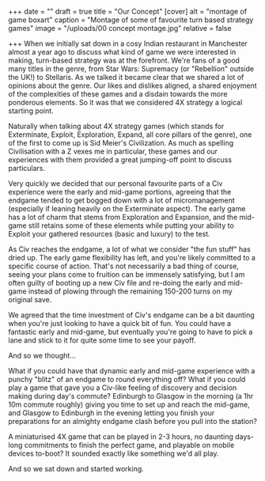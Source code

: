 +++
date = ""
draft = true
title = "Our Concept"
[cover]
alt = "montage of game boxart"
caption = "Montage of some of favourite turn based strategy games"
image = "/uploads/00 concept montage.jpg"
relative = false

+++
When we initially sat down in a cosy Indian restaurant in Manchester almost a year ago to discuss what kind of game we were interested in making, turn-based strategy was at the forefront. We're fans of a good many titles in the genre, from Star Wars: Supremacy (or "Rebellion" outside the UK!) to Stellaris. As we talked it became clear that we shared a lot of opinions about the genre. Our likes and dislikes aligned, a shared enjoyment of the complexities of these games and a disdain towards the more ponderous elements. So it was that we considered 4X strategy a logical starting point.

Naturally when talking about 4X strategy games (which stands for Exterminate, Exploit, Exploration, Expand, all core pillars of the genre), one of the first to come up is Sid Meier's Civilization. As much as spelling Civilisation with a Z vexes me in particular, these games and our experiences with them provided a great jumping-off point to discuss particulars.

Very quickly we decided that our personal favourite parts of a Civ experience were the early and mid-game portions, agreeing that the endgame tended to get bogged down with a lot of micromanagement (especially if leaning heavily on the Exterminate aspect). The early game has a lot of charm that stems from Exploration and Expansion, and the mid-game still retains some of these elements while putting your ability to Exploit your gathered resources (basic and luxury) to the test.

As Civ reaches the endgame, a lot of what we consider "the fun stuff" has dried up. The early game flexibility has left, and you're likely committed to a specific course of action. That's not necessarily a bad thing of course, seeing your plans come to fruition can be immensely satisfying, but I am often guilty of booting up a new Civ file and re-doing the early and mid-game instead of plowing through the remaining 150-200 turns on my original save.

We agreed that the time investment of Civ's endgame can be a bit daunting when you're just looking to have a quick bit of fun. You could have a fantastic early and mid-game, but eventually you're going to have to pick a lane and stick to it for quite some time to see your payoff.

And so we thought...

What if you could have that dynamic early and mid-game experience with a punchy "blitz" of an endgame to round everything off? What if you could play a game that gave you a Civ-like feeling of discovery and decision making during  day's commute? Edinburgh to Glasgow in the morning (a 1hr 10m commute roughly) giving you time to set up and reach the mid-game, and Glasgow to Edinburgh in the evening letting you finish your preparations for an almighty endgame clash before you pull into the station?

A miniaturised 4X game that can be played in 2-3 hours, no daunting days-long commitments to finish the perfect game, and playable on mobile devices to-boot? It sounded exactly like something we'd all play.

And so we sat down and started working. 
